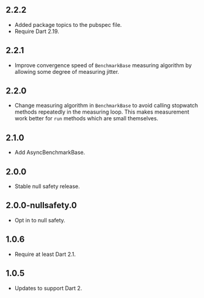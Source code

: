 ## 2.2.2

- Added package topics to the pubspec file.
- Require Dart 2.19.

## 2.2.1

- Improve convergence speed of `BenchmarkBase` measuring algorithm by allowing
some degree of measuring jitter.

## 2.2.0

- Change measuring algorithm in `BenchmarkBase` to avoid calling stopwatch
methods repeatedly in the measuring loop. This makes measurement work better
for `run` methods which are small themselves.

## 2.1.0

- Add AsyncBenchmarkBase.

## 2.0.0

- Stable null safety release.

## 2.0.0-nullsafety.0

- Opt in to null safety.

## 1.0.6

- Require at least Dart 2.1.

## 1.0.5

- Updates to support Dart 2.
